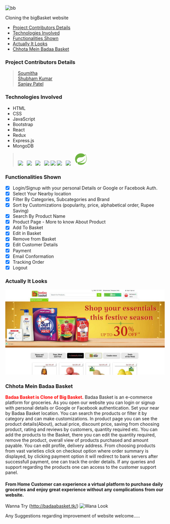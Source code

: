 <img src="http://badaabasket.tk/bb.png" alt="bb" />

Cloning the bigBasket website

* [Project Contributors Details](#project-contributors-details)
* [Technologies Involved](#technologies-involved)
* [Functionalities Shown](#functionalities-shown)
* [Actually It Looks](#actually-it-looks)
* [Chhota Mein Badaa Basket](#chhota-mein-badaa-basket)

### Project Contributors Details

> [Soumitha](https://github.com/soumitha18) <br/>
> [Shubham Kumar](https://github.com/masaianshubham) <br/>
> [Sanjay Patel](https://github.com/sanjaypatel29) 

### Technologies Involved

- HTML 
- CSS
- JavaScript
- Bootstrap
- React
- Redux
- Express.js
- MongoDB
 
> <img height="40" src="https://www.flaticon.com/svg/static/icons/svg/1216/1216733.svg">&nbsp;&nbsp;
    <img height="40" src="https://www.flaticon.com/svg/static/icons/svg/732/732190.svg">&nbsp;&nbsp;
    <img height="40" src="https://www.flaticon.com/svg/static/icons/svg/541/541509.svg">&nbsp;&nbsp;
    <img height="40" src="https://encrypted-tbn0.gstatic.com/images?q=tbn%3AANd9GcSSYXDgtUuX0KXITEzysyAq-gwLKRNalIEdUg&usqp=CAU">
    <img height="50" src="https://upload.wikimedia.org/wikipedia/commons/thumb/a/a7/React-icon.svg/1200px-React-icon.svg.png">
    <img height="40" src="https://miro.medium.com/max/2800/0*U2DmhXYumRyXH6X1.png">&nbsp;&nbsp;
    <img height="40" src="https://n7.nextpng.com/sticker-png/925/447/sticker-png-express-js-node-js-javascript-mongodb-node-js-text-trademark-logo-web-application.png">&nbsp;&nbsp;
<img height="40" src="https://raw.githubusercontent.com/github/explore/80688e429a7d4ef2fca1e82350fe8e3517d3494d/topics/spring-boot/spring-boot.png">&nbsp;&nbsp;


### Functionalities Shown
- [x] Login/Signup with your personal Details or Google or Facebook Auth.
- [x] Select Your Nearby location
- [x] Filter By Categories, Subcategories and Brand
- [x] Sort by Customizations (popularity, price, alphabetical order, Rupee Saving)
- [x] Search By Product Name
- [x] Product Page - More to know About Product
- [x] Add To Basket
- [x] Edit in Basket
- [x] Remove from Basket
- [x] Edit Customer Details
- [x] Payment
- [x] Email Conformation
- [x] Tracking Order
- [x] Logout

### Actually It Looks

<img src="./resources/badaaBasket.jpeg" alt="Landing Page" />

### Chhota Mein Badaa Basket

<b style="color:red;">Badaa Basket is Clone of Big Basket.</b> Badaa Basket is an e-commerce platform for groceries. As you open our website you can login or signup with personal details or Google or Facebook authentication. Set your near by Badaa Basket location. You can search the products or filter it by category and can make customizations. In product page  you can see the product details(About), actual price, discount price, saving from choosing product, rating and reviews by customers, quantity required etc. You can add the products to the Basket, there you can edit the quantity required, remove the product, overall view of products purchased and amount payable. You can edit profile, delivery address. From choosing products from vast varieties click on checkout option where order summary is displayed, by clicking payment option it will redirect to bank servers after successfull payment, one can track the order details. If any queries and support regarding the products one can access to the customer support panel.

#### From Home Customer can experience a virtual platform to purchase daily groceries and enjoy great experience without any complications from our website.

Wanna Try (http://badaabasket.tk/) ![Wana Look](https://media.tenor.com/images/7ad5dbcba7a5b825626c6cb4697254b4/tenor.gif)

Any Suggestions regarding improvement of website welcome.....

